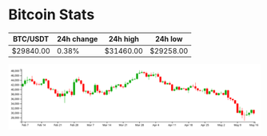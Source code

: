 # Bitcoin Stats

BTC/USDT|24h change|24h high|24h low|
|---|---|---|---|
|$29840.00|0.38%|$31460.00|$29258.00|

<img src="./chart.svg">
